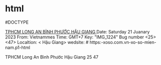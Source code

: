 # html 
#DOCTYPE

<a title="TPHCM" href="/xo-so-tphcm/xstphcm-p1.html">
   TPHCM
       </a>
       </td>
       <td>
<a title="Long An" href="/xo-so-long-an/xslongan-p1.html">
   LONG AN
       </a>
       </td>
       <td>
<a title="Bình Phước" href="/xo-so-binh-phuoc-p1.html">
   BÌNH PHƯỚC
       </a>
       </td>
       <td>
<a title="Hậu Giang" href="/xo-so-hau-giang/xshgiang-p1.html">
   HẬU GIANG
       </a>
       </td>
       <td>
Date: Saturday 21 Juanary 2023
From: Vietnammes
Time: GMT+7
Key: "IMG_1224"
Bug number <25><47>
Localtion: <TPHCM> <Long An> <Bình Phước> < Hậu Giang>
wedsite: # https:-xoso.com.vn-xo-so-mien-nam.p1-html

TPHCM     Long An     Bình Phước   Hậu Giang
     25          47
>
